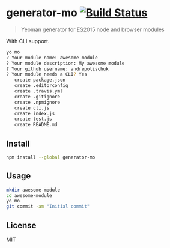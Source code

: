 # generator-mo [![Build Status][travis-image]][travis-url]

> Yeoman generator for ES2015 node and browser modules

With CLI support.

```sh
yo mo
? Your module name: awesome-module
? Your module description: My awesome module
? Your github username: andrepolischuk
? Your module needs a CLI? Yes
   create package.json
   create .editorconfig
   create .travis.yml
   create .gitignore
   create .npmignore
   create cli.js
   create index.js
   create test.js
   create README.md
```

## Install

```sh
npm install --global generator-mo
```

## Usage

```sh
mkdir awesome-module
cd awesome-module
yo mo
git commit -am "Initial commit"
```

## License

MIT

[travis-url]: https://travis-ci.org/andrepolischuk/generator-mo
[travis-image]: https://travis-ci.org/andrepolischuk/generator-mo.svg?branch=master
